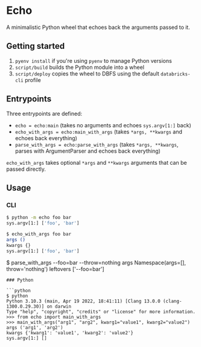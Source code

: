 # Echo

A minimalistic Python wheel that echoes back the arguments passed to it.

## Getting started

1. `pyenv install` if you're using `pyenv` to manage Python versions
2. `script/build` builds the Python module into a wheel
3. `script/deploy` copies the wheel to DBFS using the default `databricks-cli` profile

## Entrypoints

Three entrypoints are defined:

- `echo = echo:main` (takes no arguments and echoes `sys.argv[1:]` back)
- `echo_with_args = echo:main_with_args` (takes `*args, **kwargs` and echoes back everything)
- `parse_with_args = echo:parse_with_args` (takes `*args, **kwargs`, parses with ArgumentParser and echoes back everything)

`echo_with_args` takes optional `*args` and `**kwargs` arguments that can be passed directly.

## Usage

### CLI

```bash
$ python -m echo foo bar
sys.argv[1:] ['foo', 'bar']

$ echo_with_args foo bar
args ()
kwargs {}
sys.argv[1:] ['foo', 'bar']
```

$ parse_with_args --foo=bar --throw=nothing
args Namespace(args=[], throw='nothing')
leftovers ['--foo=bar']

```
### Python

```python
$ python
Python 3.10.3 (main, Apr 19 2022, 18:41:11) [Clang 13.0.0 (clang-1300.0.29.30)] on darwin
Type "help", "copyright", "credits" or "license" for more information.
>>> from echo import main_with_args
>>> main_with_args("arg1", "arg2", kwarg1="value1", kwarg2="value2")
args ('arg1', 'arg2')
kwargs {'kwarg1': 'value1', 'kwarg2': 'value2'}
sys.argv[1:] []
```
